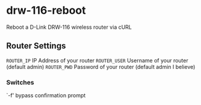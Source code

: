 # drw-116-reboot
Reboot a D-Link DRW-116 wireless router via cURL

## Router Settings
`ROUTER_IP` IP Address of your router 
`ROUTER_USER` Username of your router (default admin) 
`ROUTER_PWD` Password of your router (default admin I believe) 

### Switches
`-f' bypass confirmation prompt
